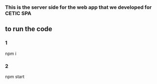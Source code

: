 ### This is the server side for the web app that we developed for CETIC SPA



## to run the code 

### 1
npm i
### 2
npm start
